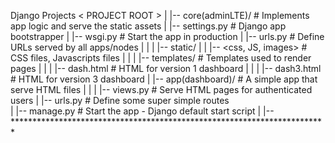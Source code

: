 
Django Projects
< PROJECT ROOT >
   |
   |-- core(adminLTE)/                     # Implements app logic and serve the static assets
   |    |-- settings.py                    # Django app bootstrapper
   |    |-- wsgi.py                        # Start the app in production
   |    |-- urls.py                        # Define URLs served by all apps/nodes
   |    |
   |    |-- static/
   |    |    |-- <css, JS, images>          # CSS files, Javascripts files
   |    |
   |    |-- templates/                      # Templates used to render pages
   |         |
   |         |-- dash.html                  # HTML for version 1 dashboard
   |         |
   |         |-- dash3.html                 # HTML for version 3 dashboard 
   |
   |-- app(dashboard)/                     # A simple app that serve HTML files
   |    |
   |    |-- views.py                       # Serve HTML pages for authenticated users
   |    |-- urls.py                        # Define some super simple routes  
   |
   |-- manage.py                           # Start the app - Django default start script
   |
   |-- ************************************************************************
